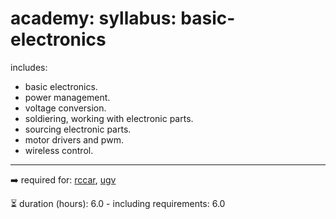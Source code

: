 # academy: syllabus: basic-electronics

includes:
- basic electronics.
- power management.
- voltage conversion.
- soldiering, working with electronic parts.
- sourcing electronic parts.
- motor drivers and pwm.
- wireless control.

---


➡️ required for: [rccar](./rccar.md), [ugv](./ugv.md)

⏳ duration (hours): 6.0 - including requirements: 6.0

